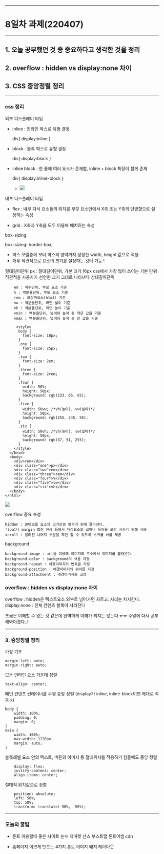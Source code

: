 <hr>

# 8일차 과제(220407)

<hr>

## 1. 오늘 공부했던 것 중 중요하다고 생각한 것을 정리

## 2. overflow : hidden vs display:none 차이

## 3. CSS 중앙정렬 정리

<hr>

### css 정리

외부 디스플레이 타입

- inline : 인라인 박스로 유형 결정

  div{ display:inline }

- block : 블록 박스로 유형 결정

  div{ display:block }

- inline block : 한 줄에 여러 요소가 존재함, inline + block 특징이 함께 존재

  div{ display:inline-block }

  - ![](https://imagedelivery.net/v7-TZByhOiJbNM9RaUdzSA/c54a38f4-ac6c-43dd-4e8c-56b5d8149a00/public)

내부 디스플레이 타입

- flex : 내부 자식 요소들의 위치를 부모 요소안에서 X축 또는 Y축의 단방향으로 설정하는 속성

- grid : X축과 Y축을 모두 이용해 배치하는 속성

box-sizing

box-sizing: border-box;

- 박스 모델중에 보더 박스의 영역까지 성정한 width, height 값으로 적용.
- 매우 직관적으로 요소의 크기를 설정하는 것이 가능 !

절대길이단위
px : 절대길이단위, 기본 크기 16px
css에서 가장 많이 쓰이는 기본 단위
직관적을 사용자가 선언한 크기 그대로 나타낸다
상대길이단위

    	em : 배수단위, 부모 요소 기준
        % : 백분율단위, 부모 요소 기준
        rem : 최상위요소(html) 기준
        vw : 백분율단위, 화면 넓이 기준
        vh : 백분율단위, 화면 높이 기준
    	vmin : 백분율단위, 넓이와 높이 중 작은 값을 기준
    	vmax : 백분율단위, 넓이와 높이 중 큰 값을 기준

```
     <style>
      body {
        font-size: 10px;
      }
      .one {
        font-size: 25px;
      }
      .two {
        font-size: 2em;
      }
      .three {
        font-size: 2rem;
      }
      .four {
        width: 50%;
        height: 50px;
        background: rgb(233, 65, 65);
      }
      .five {
        width: 50vw; /*vh(높이), vw(넓이)*/
        height: 50px;
        background: rgb(255, 245, 58);
      }
      .six {
        width: 50vh; /*vh(높이), vw(넓이)*/
        height: 50px;
        background: rgb(37, 51, 255);
      }
    </style>
  </head>
  <body>
    <div>rem</div>
    <div class="one">px</div>
    <div class="two">em</div>
    <div class="three">rem</div>
    <div class="four">%</div>
    <div class="five">vw</div>
    <div class="six">vh</div>
  </body>
</html>
```

![](https://imagedelivery.net/v7-TZByhOiJbNM9RaUdzSA/2f5d1524-cb98-4e3c-96a2-8475c655ac00/public)

overflow 중요 속성

    hidden : 콘텐츠를 요소의 크기만큼 맞추기 위해 잘라낸다.
    float나 margin 합침 현상 등에서 자식요소의 넓이나 높이를 포함 시키기 위해 사용
    scroll : 잘려진 나머지 부분을 확인 할 수 있도록 스크롤 바를 제공

background

    background-image : url을 이용해 이미지의 주소에서 이미지를 불러온다.
    background-color : background의 색을 지정
    background-repeat : 배경이미지의 반복을 지정
    background-position : 배경이미지의 위치를 지정
    background-attachment : 배경이미지를 고정

### overflow : hidden vs display:none 차이

overflow : hidden은 텍스트요소 외부로 넘어가면 자르고, 자리는 차지한다.
display:none : 전체 컨텐츠 블록이 사라진다

조금은 이해할 수 있는 것 같은데 완벽하게 이해가 되지는 않는다 ㅠㅠ
주말에 다시 공부해봐야겠다..!

<hr>

### 3. 중앙정렬 정리

가장 기초

```
margin-left: auto;
margin-right: auto;
```

모든 인라인 요소 가운데 정렬

```
text-align: center;
```

메인 컨텐츠 컨테이너를 수평 중앙 정렬
(display가 inline, inline-block이면 제대로 작동 x)

```
body {
	width: 100%;
    padding: 0;
    margin: 0;
}
main {
	width: 100%;
    max-width: 1120px;
    margin: auto;
}
```

블록레벨 요소 안의 텍스트, 버튼의 이미지 등 절대위치를 적용하기 힘들때도 중앙 정렬

```
	display: flex;
    justify-content: center;
    align-items: center;
```

절대적 위치값으로 정렬

```
	position: absolute;
    left: 50%;
    top: 50%;
    transform: translate(-50%, -50%);
```

<hr>

### 오늘의 꿀팁

- 폰트 이용할때 좋은 사이트
  눈누
  지마켓
  산스
  부스트랩 폰트어썸 cdn

- 홈페이지 이쁘게 만드는 4가지
  폰트 이미지 배치 레이아웃
